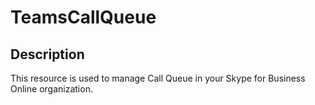 # TeamsCallQueue

## Description

This resource is used to manage Call Queue in your Skype for Business Online organization.
